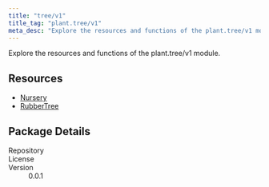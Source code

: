 ```yaml
---
title: "tree/v1"
title_tag: "plant.tree/v1"
meta_desc: "Explore the resources and functions of the plant.tree/v1 module."
---
```


<!-- WARNING: this file was generated by test. -->
<!-- Do not edit by hand unless you're certain you know what you are doing! -->

Explore the resources and functions of the plant.tree/v1 module.

<h2 id="resources">Resources</h2>
<ul class="api">
    <li><a href="nursery" title="Nursery"><span class="symbol resource"></span>Nursery</a></li>
    <li><a href="rubbertree" title="RubberTree"><span class="symbol resource"></span>RubberTree</a></li>
</ul>

<h2 id="package-details">Package Details</h2>
<dl class="package-details">
	<dt>Repository</dt>
	<dd><a href=""></a></dd>
	<dt>License</dt>
	<dd></dd>
	<dt>Version</dt>
	<dd>0.0.1</dd>
</dl>

